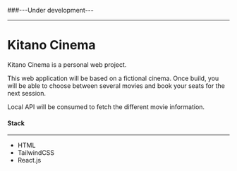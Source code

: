 ###---Under development---

------------


# Kitano Cinema

Kitano Cinema is a personal web project. 

This web application will be based on a fictional cinema. Once build, you will be able to choose between several movies and book your seats for the next session. 

Local API will be consumed to fetch the different movie information.

#### Stack

------------
- HTML
- TailwindCSS
- React.js
